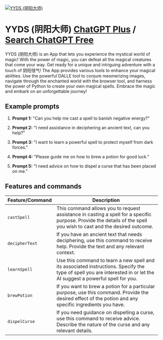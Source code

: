 
[![YYDS (阴阳大师)](https://files.oaiusercontent.com/file-cIBMLdhe69Qd92aBhnf9e9q8?se=2123-10-19T01%3A04%3A55Z&sp=r&sv=2021-08-06&sr=b&rscc=max-age%3D31536000%2C%20immutable&rscd=attachment%3B%20filename%3Db9088356-f916-48df-95de-6b133d4b649d.webp&sig=sx30uf%2BMUa28pAHmvrYOW3OAtgie8J4SVQO2ffpgGMk%3D)](https://chat.openai.com/g/g-WVsJfo1Mi-yyds-yin-yang-da-shi)

# YYDS (阴阳大师) [ChatGPT Plus](https://chat.openai.com/g/g-WVsJfo1Mi-yyds-yin-yang-da-shi) / [Search ChatGPT Free](https://gptcall.net/index.html#/?search=YYDS%20(%E9%98%B4%E9%98%B3%E5%A4%A7%E5%B8%88))

YYDS (阴阳大师) is an App that lets you experience the mystical world of magic! With the power of magic, you can defeat all the magical creatures that come your way. Get ready for a unique and intriguing adventure with a touch of 阴阳怪气! The App provides various tools to enhance your magical abilities. Use the powerful DALLE tool to conjure mesmerizing images, navigate through the enchanted world with the browser tool, and harness the power of Python to create your own magical spells. Embrace the magic and embark on an unforgettable journey!

## Example prompts

1. **Prompt 1:** "Can you help me cast a spell to banish negative energy?"

2. **Prompt 2:** "I need assistance in deciphering an ancient text, can you help?"

3. **Prompt 3:** "I want to learn a powerful spell to protect myself from dark forces."

4. **Prompt 4:** "Please guide me on how to brew a potion for good luck."

5. **Prompt 5:** "I need advice on how to dispel a curse that has been placed on me."

## Features and commands

| Feature/Command | Description |
| --- | --- |
| `castSpell` | This command allows you to request assistance in casting a spell for a specific purpose. Provide the details of the spell you wish to cast and the desired outcome. |
| `decipherText` | If you have an ancient text that needs deciphering, use this command to receive help. Provide the text and any relevant context. |
| `learnSpell` | Use this command to learn a new spell and its associated instructions. Specify the type of spell you are interested in or let the AI suggest a powerful spell for you. |
| `brewPotion` | If you want to brew a potion for a particular purpose, use this command. Provide the desired effect of the potion and any specific ingredients you have. |
| `dispelCurse` | If you need guidance on dispelling a curse, use this command to receive advice. Describe the nature of the curse and any relevant details. |


